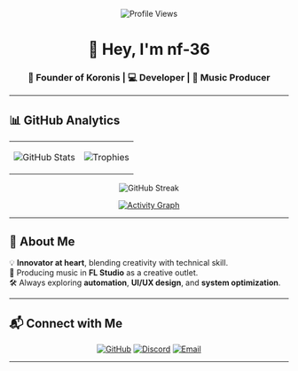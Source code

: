 <!-- HEADER -->
<div align="center">

![Profile Views](https://komarev.com/ghpvc/?username=nf-36&label=PROFILE+VIEWS&color=003EB7&style=for-the-badge)

# 👋 Hey, I'm **nf-36**
### 🚀 Founder of **Koronis** | 💻 Developer | 🎵 Music Producer

---

</div>

## 📊 GitHub Analytics

<div align="center">

<table>
<tr>
<td>
  
![GitHub Stats](https://github-readme-stats.vercel.app/api?username=nf-36&show_icons=true&theme=github_dark&count_private=true&include_all_commits=true&hide_border=true&bg_color=00000000&title_color=003EB7&icon_color=003EB7)

</td>
<td>

![Trophies](https://github-profile-trophy.vercel.app/?username=nf-36&theme=onestar&no-frame=true&no-bg=true&column=4&margin-w=15&title=MultiLanguage,Repositories,Commits,PullRequest)

</td>
</tr>
</table>

![GitHub Streak](https://streak-stats.demolab.com?user=nf-36&theme=dark&date_format=j%20M%5B%20Y%5D&background=00000000&border=003EB7&stroke=003EB7&ring=003EB7&fire=003EB7&currStreakNum=ffffff&sideNums=ffffff&currStreakLabel=003EB7&sideLabels=003EB7&dates=ffffff)

[![Activity Graph](https://github-readme-activity-graph.vercel.app/graph?username=nf-36&theme=react-dark&bg_color=00000000&hide_border=true&area=true&custom_title=Contribution%20Timeline&color=003EB7&line=003EB7&point=ffffff)](https://github.com/ashutosh00710/github-readme-activity-graph)

</div>

---

## 🌌 About Me

💡 **Innovator at heart**, blending creativity with technical skill.  
🎵 Producing music in **FL Studio** as a creative outlet.  
🛠 Always exploring **automation**, **UI/UX design**, and **system optimization**.  

---

## 📬 Connect with Me

<div align="center">

[![GitHub](https://img.shields.io/badge/-GitHub-000?style=for-the-badge&logo=github&logoColor=white)](https://github.com/nf-36)
[![Discord](https://img.shields.io/badge/-Discord-5865F2?style=for-the-badge&logo=discord&logoColor=white)](https://discord.com/users/1192437285673783456)
[![Email](https://img.shields.io/badge/-Email-003EB7?style=for-the-badge&logo=gmail&logoColor=white)](mailto:nf36@proton.me)

</div>

---
